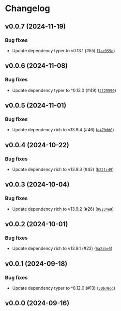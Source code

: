 # Changelog

## v0.0.7 (2024-11-19)

### Bug fixes

- Update dependency typer to v0.13.1 (#55) ([`7ae955e`](https://github.com/34j/bfg-friendly/commit/7ae955ead450407c90a7ec38d60ec19e358e7e72))

## v0.0.6 (2024-11-08)

### Bug fixes

- Update dependency typer to ^0.13.0 (#49) ([`2f25590`](https://github.com/34j/bfg-friendly/commit/2f25590142324fc46816bacc5722bde4c42a6415))

## v0.0.5 (2024-11-01)

### Bug fixes

- Update dependency rich to v13.9.4 (#46) ([`e479dd0`](https://github.com/34j/bfg-friendly/commit/e479dd0d7297a2de41ffa07433853aefae96540a))

## v0.0.4 (2024-10-22)

### Bug fixes

- Update dependency rich to v13.9.3 (#42) ([`b221cd9`](https://github.com/34j/bfg-friendly/commit/b221cd9018cfcee82d80fc0d03d1095b4bbbf37a))

## v0.0.3 (2024-10-04)

### Bug fixes

- Update dependency rich to v13.9.2 (#26) ([`98234e9`](https://github.com/34j/bfg-friendly/commit/98234e9ef56f35780328902df54e42918daa7a47))

## v0.0.2 (2024-10-01)

### Bug fixes

- Update dependency rich to v13.9.1 (#23) ([`6a2abe5`](https://github.com/34j/bfg-friendly/commit/6a2abe5990380098377e4f2363824ed391d91cdf))

## v0.0.1 (2024-09-18)

### Bug fixes

- Update dependency typer to ^0.12.0 (#13) ([`30b78cd`](https://github.com/34j/bfg-friendly/commit/30b78cdebba16f33ae7ac8379b8d57702e6ca8fe))

## v0.0.0 (2024-09-16)
